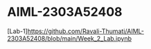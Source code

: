 # AIML-2303A52408
[Lab-1]https://github.com/Ravali-Thumati/AIML-2303A52408/blob/main/Week_2_Lab.ipynb
